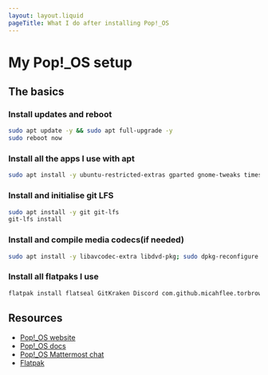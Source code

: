 ```yaml
---
layout: layout.liquid
pageTitle: What I do after installing Pop!_OS
---
```


# My Pop!_OS setup

## The basics

### Install updates and reboot

```bash
sudo apt update -y && sudo apt full-upgrade -y
sudo reboot now
```

### Install all the apps I use with apt

```bash
sudo apt install -y ubuntu-restricted-extras gparted gnome-tweaks timeshift code vlc obs-studio cmatrix cowsay flameshot kazam neovim com.github.tkashkin.gamehub scrcpy    <apps list incomplete>
```

### Install and initialise git LFS
```bash
sudo apt install -y git git-lfs
git-lfs install
```
### Install and compile media codecs(if needed)
```bash
sudo apt install -y libavcodec-extra libdvd-pkg; sudo dpkg-reconfigure libdvd-pkg
```

### Install all flatpaks I use

```bash
flatpak install flatseal GitKraken Discord com.github.micahflee.torbrowser-launcher com.google.AndroidStudio GreenWithEnvy com.unity.UnityHub im.riot.Riot org.gabmus.hydrapaper org.kde.kdenlive org.qbittorrent.qBittorrent
```
## Resources

* [Pop!_OS website](https://pop.system76.com/)
* [Pop!_OS docs](https://support.system76.com/#pop)
* [Pop!_OS Mattermost chat](https://chat.pop-os.org)
* [Flatpak](https://flatpak.org/)